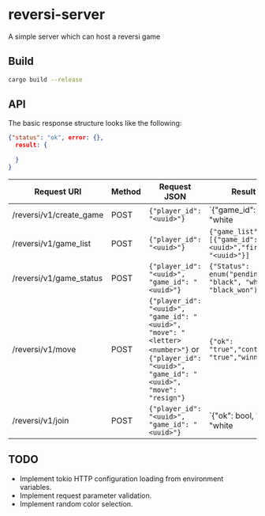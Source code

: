 # reversi-server
A simple server which can host a reversi game

## Build

```bash
cargo build --release
```

## API

The basic response structure looks like the following:
```json
{"status": "ok", error: {}, 
  result: {
    
  }
}

```

|Request URI             |Method|Request JSON                 |Result JSON                    |
|------------------------|------|-----------------------------|-------------------------------|
|/reversi/v1/create_game |POST  |`{"player_id": "<uuid>"}`    |`{"game_id": "<uuid>", "color": "white|black"}`|
|/reversi/v1/game_list|POST|`{"player_id": "<uuid>"}`|`{"game_list": [{"game_id": "<uuid>","first_player": "<uuid>"}]`|
|/reversi/v1/game_status|POST|`{"player_id": "<uuid>", "game_id": "<uuid>"}`|`{"Status": enum("pending","white", "black", "white_won", "black_won")}`|
|/reversi/v1/move|POST|`{"player_id": "<uuid>", "game_id": "<uuid>", "move": "<letter><number>"}` or `{"player_id": "<uuid>", "game_id": "<uuid>", "move": "resign"}`|`{"ok": "true","continue": "true","winner": ""}`|
|/reversi/v1/join|POST|`{"player_id": "<uuid>", "game_id": "<uuid>"}`|`{"ok": bool, "color": "white|black"}`|

## TODO

* Implement tokio HTTP configuration loading from environment variables.
* Implement request parameter validation.
* Implement random color selection.
